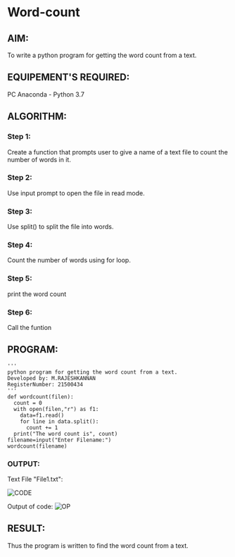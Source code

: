 # Word-count
## AIM:
To write a python program for getting the word count from a text.
## EQUIPEMENT'S REQUIRED: 
PC
Anaconda - Python 3.7
## ALGORITHM: 
### Step 1:
Create a function that prompts user to give a name of a text file to count the number of words in it.

### Step 2: 
 Use input prompt to open the file in read mode.
### Step 3: 
Use split() to split the file into words.
### Step 4:  
 Count the number of words using for loop.
### Step 5: 
print the word count
### Step 6: 
Call the funtion
## PROGRAM:
```
'''
python program for getting the word count from a text.
Developed by: M.RAJESHKANNAN
RegisterNumber: 21500434
'''
def wordcount(filen):
  count = 0
  with open(filen,"r") as f1:
    data=f1.read()
    for line in data.split():
      count += 1
  print("The word count is", count)
filename=input("Enter Filename:")
wordcount(filename)
```
### OUTPUT:
Text File "File1.txt":

![CODE](https://user-images.githubusercontent.com/93901857/153348420-86126146-c6c6-4206-b5a1-d2642fa2e57f.jpg)


Output of code:
![OP](https://user-images.githubusercontent.com/93901857/153348427-c7b31a6b-6650-433a-b74b-fa72d63aa4c1.jpg)



## RESULT:
Thus the program is written to find the word count from a text.
